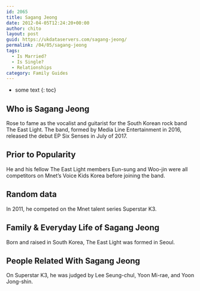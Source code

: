 ```yaml
---
id: 2065
title: Sagang Jeong
date: 2012-04-05T12:24:20+00:00
author: chito
layout: post
guid: https://ukdataservers.com/sagang-jeong/
permalink: /04/05/sagang-jeong
tags:
  - Is Married?
  - Is Single?
  - Relationships
category: Family Guides
---
```


* some text
{: toc}
          
          
## Who is  Sagang Jeong
                  
                  
                  
Rose to fame as the vocalist and guitarist for the South Korean rock band The East Light. The band, formed by Media Line Entertainment in 2016, released the debut EP Six Senses in July of 2017. 
                  
                
                
                
## Prior to Popularity 
                  
                  
                  
He and his fellow The East Light members Eun-sung and Woo-jin were all competitors on Mnet&#8217;s Voice Kids Korea before joining the band. 
                  
                
                
                
## Random data 
                  
                  
                  
In 2011, he competed on the Mnet talent series Superstar K3. 
                  
                
                
                
## Family & Everyday Life of Sagang Jeong
                  
                  
                  
Born and raised in South Korea, The East Light was formed in Seoul. 
                  
                
                
                
## People Related With  Sagang Jeong
                  
                  
                  
On Superstar K3, he was judged by Lee Seung-chul, Yoon Mi-rae, and Yoon Jong-shin. 
                  
                
              
            
          
          
          
    
    
  
